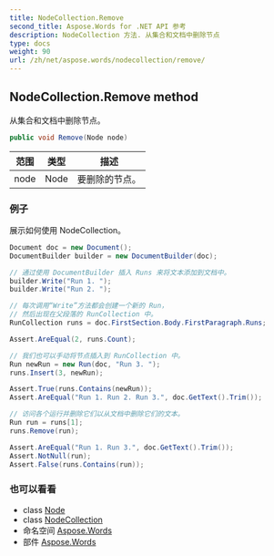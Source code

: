 ```yaml
---
title: NodeCollection.Remove
second_title: Aspose.Words for .NET API 参考
description: NodeCollection 方法. 从集合和文档中删除节点
type: docs
weight: 90
url: /zh/net/aspose.words/nodecollection/remove/
---
```

## NodeCollection.Remove method

从集合和文档中删除节点。

```csharp
public void Remove(Node node)
```

| 范围 | 类型 | 描述 |
| --- | --- | --- |
| node | Node | 要删除的节点。 |

### 例子

展示如何使用 NodeCollection。

```csharp
Document doc = new Document();
DocumentBuilder builder = new DocumentBuilder(doc);

// 通过使用 DocumentBuilder 插入 Runs 来将文本添加到文档中。
builder.Write("Run 1. ");
builder.Write("Run 2. ");

// 每次调用“Write”方法都会创建一个新的 Run，
// 然后出现在父段落的 RunCollection 中。
RunCollection runs = doc.FirstSection.Body.FirstParagraph.Runs;

Assert.AreEqual(2, runs.Count);

// 我们也可以手动将节点插入到 RunCollection 中。
Run newRun = new Run(doc, "Run 3. ");
runs.Insert(3, newRun);

Assert.True(runs.Contains(newRun));
Assert.AreEqual("Run 1. Run 2. Run 3.", doc.GetText().Trim());

// 访问各个运行并删除它们以从文档中删除它们的文本。
Run run = runs[1];
runs.Remove(run);

Assert.AreEqual("Run 1. Run 3.", doc.GetText().Trim());
Assert.NotNull(run);
Assert.False(runs.Contains(run));
```

### 也可以看看

* class [Node](../../node/)
* class [NodeCollection](../)
* 命名空间 [Aspose.Words](../../nodecollection/)
* 部件 [Aspose.Words](../../../)


